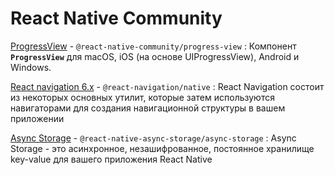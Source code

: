 # React Native Community

[ProgressView](progress-view.md) - `@react-native-community/progress-view`
: Компонент **`ProgressView`** для macOS, iOS (на основе UIProgressView), Android и Windows.

[React navigation 6.x](./react-navigation.6/getting-started.md) - `@react-navigation/native`
: React Navigation состоит из некоторых основных утилит, которые затем используются навигаторами для создания навигационной структуры в вашем приложении

[Async Storage](./async-storage/installation.md) - `@react-native-async-storage/async-storage`
: Async Storage - это асинхронное, незашифрованное, постоянное хранилище key-value для вашего приложения React Native
